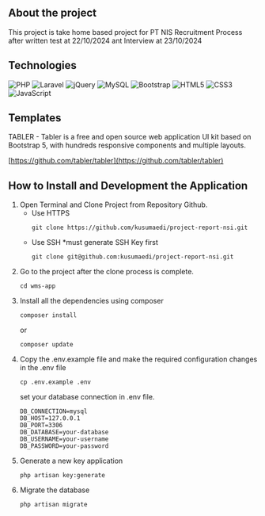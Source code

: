 ## About the project
This project is take home based project for PT NIS Recruitment Process after written test at 22/10/2024 ant Interview at 23/10/2024

## Technologies
![PHP](https://img.shields.io/badge/php-%23777BB4.svg?style=for-the-badge&logo=php&logoColor=white)
![Laravel](https://img.shields.io/badge/laravel-%23FF2D20.svg?style=for-the-badge&logo=laravel&logoColor=white)
![jQuery](https://img.shields.io/badge/jquery-%230769AD.svg?style=for-the-badge&logo=jquery&logoColor=white)
![MySQL](https://img.shields.io/badge/mysql-%2300f.svg?style=for-the-badge&logo=mysql&logoColor=white)
![Bootstrap](https://img.shields.io/badge/bootstrap-%238511FA.svg?style=for-the-badge&logo=bootstrap&logoColor=white)
![HTML5](https://img.shields.io/badge/html5-%23E34F26.svg?style=for-the-badge&logo=html5&logoColor=white)
![CSS3](https://img.shields.io/badge/css3-%231572B6.svg?style=for-the-badge&logo=css3&logoColor=white)
![JavaScript](https://img.shields.io/badge/javascript-%23323330.svg?style=for-the-badge&logo=javascript&logoColor=%23F7DF1E)

## Templates
TABLER - Tabler is a free and open source web application UI kit based on Bootstrap 5, with hundreds responsive components and multiple layouts.

[https://github.com/tabler/tabler](https://github.com/tabler/tabler)

## How to Install and Development the Application
1. Open Terminal and Clone Project from Repository Github.
    - Use HTTPS
        ```
        git clone https://github.com/kusumaedi/project-report-nsi.git
        ```
    - Use SSH *must generate SSH Key first
        ```
        git clone git@github.com:kusumaedi/project-report-nsi.git
        ```
2. Go to the project after the clone process is complete.
    ```
    cd wms-app
    ```
3. Install all the dependencies using composer
    ```
    composer install
    ```
    or
    ```
    composer update
    ```
4. Copy the .env.example file and make the required configuration changes in the .env file
    ```
    cp .env.example .env
    ```
    set your database connection in .env file.
    ```
    DB_CONNECTION=mysql
    DB_HOST=127.0.0.1
    DB_PORT=3306
    DB_DATABASE=your-database
    DB_USERNAME=your-username
    DB_PASSWORD=your-password
    ```
5. Generate a new key application
    ```
    php artisan key:generate
    ```
6. Migrate the database
    ```
    php artisan migrate
    ```
